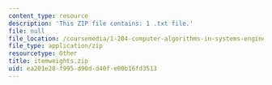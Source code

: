 ```yaml
---
content_type: resource
description: 'This ZIP file contains: 1 .txt file.'
file: null
file_location: /coursemedia/1-204-computer-algorithms-in-systems-engineering-spring-2010/ea201e28f995d90dd40fe00b16fd3513_itemweights.zip
file_type: application/zip
resourcetype: Other
title: itemweights.zip
uid: ea201e28-f995-d90d-d40f-e00b16fd3513
---
```

